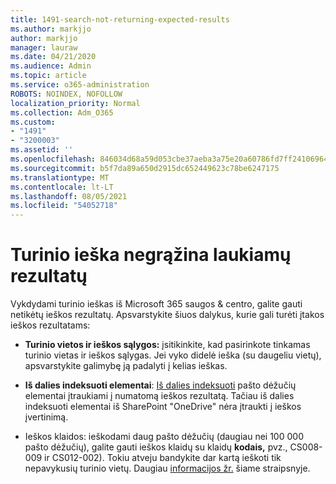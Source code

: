 ```yaml
---
title: 1491-search-not-returning-expected-results
ms.author: markjjo
author: markjjo
manager: lauraw
ms.date: 04/21/2020
ms.audience: Admin
ms.topic: article
ms.service: o365-administration
ROBOTS: NOINDEX, NOFOLLOW
localization_priority: Normal
ms.collection: Adm_O365
ms.custom:
- "1491"
- "3200003"
ms.assetid: ''
ms.openlocfilehash: 846034d68a59d053cbe37aeba3a75e20a60786fd7ff24106964229b1deb77608
ms.sourcegitcommit: b5f7da89a650d2915dc652449623c78be6247175
ms.translationtype: MT
ms.contentlocale: lt-LT
ms.lasthandoff: 08/05/2021
ms.locfileid: "54052718"
---
```

# <a name="content-search-not-returning-expected-results"></a>Turinio ieška negrąžina laukiamų rezultatų

Vykdydami turinio ieškas iš Microsoft 365 saugos & centro, galite gauti netikėtų ieškos rezultatų. Apsvarstykite šiuos dalykus, kurie gali turėti įtakos ieškos rezultatams:

- **Turinio vietos ir ieškos sąlygos:** įsitikinkite, kad pasirinkote tinkamas turinio vietas ir ieškos sąlygas. Jei vyko didelė ieška (su daugeliu vietų), apsvarstykite galimybę ją padalyti į kelias ieškas.

- **Iš dalies indeksuoti elementai**:  [Iš dalies indeksuoti](https://docs.microsoft.com/microsoft-365/compliance/partially-indexed-items-in-content-search) pašto dėžučių elementai įtraukiami į numatomą ieškos rezultatą. Tačiau iš dalies indeksuoti elementai iš SharePoint "OneDrive" nėra įtraukti į ieškos įvertinimą.

- Ieškos klaidos: ieškodami daug pašto dėžučių (daugiau nei 100 000 pašto dėžučių), galite gauti ieškos klaidų su klaidų **kodais,** pvz., CS008-009 ir CS012-002). Tokiu atveju bandykite dar kartą ieškoti tik nepavykusių turinio vietų. Daugiau  [informacijos žr.](https://docs.microsoft.com/microsoft-365/compliance/retry-failed-content-search) šiame straipsnyje.
